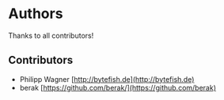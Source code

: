 # Authors #

Thanks to all contributors!

## Contributors ##

* Philipp Wagner [http://bytefish.de](http://bytefish.de)
* berak [https://github.com/berak/](https://github.com/berak)